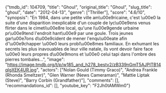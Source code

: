{"tmdb_id": 104709, "title": "Ghoul", "original_title": "Ghoul", "slug_title": "ghoul", "date": "2012-04-13", "genre": ["Thriller"], "score": "4.6/10", "synopsis": "En 1984, dans une petite ville am\u00e9ricaine, c'est \u00e0 la suite d'une disparition inexplicable d'un couple de lyc\u00e9ens venus flirter dans le cimeti\u00e8re local, qu'une l\u00e9gende urbaine pr\u00e9tend l'endroit hant\u00e9 par une goule. Trois jeunes gar\u00e7ons d\u00e9cident de mener l'enqu\u00eate afin d'\u00e9chapper \u00e0 leurs probl\u00e8mes familiaux. En exhumant les secrets les plus inavouables de leur ville natale, ils vont devoir faire face \u00e0 leurs propres d\u00e9mons et \u00e0 celui tapi dans l'ombre des pierres tombales...", "image": "https://image.tmdb.org/t/p/w185_and_h278_bestv2/zB339nGmT5AJPITB14qlgXEK4UR.jpg", "actors": ["Nolan Gould (Timmy Graco)", "Andrea Frankle (Rhonda Smeltzer)", "Glen Warner (News Cameraman)", "Mattie Liptak (Steve)", "Barry Corbin (Grandfather)"], "comments": [], "recommandations_id": [], "youtube_key": "F2Jh0tAMWm0"}